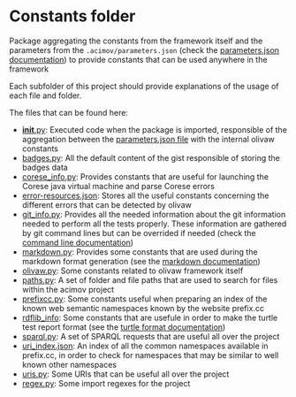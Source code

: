 # Constants folder

Package aggregating the constants from the framework itself and the parameters from the `.acimov/parameters.json` (check the [parameters.json documentation](../docs/parameters.md)) to provide constants that can be used anywhere in the framework

Each subfolder of this project should provide explanations of the usage of each file and folder.

The files that can be found here:

* [__init__.py](./__init__.py): Executed code when the package is imported, responsible of the aggregation between the [parameters.json file](../../docs/parameters.md) with the internal olivaw constants
* [badges.py](./badges.py): All the default content of the gist responsible of storing the badges data
* [corese_info.py](./corese_info.py): Provides constants that are useful for launching the Corese java virtual machine and parse Corese errors
* [error-resources.json](./error-resources.json): Stores all the useful constants concerning the different errors that can be detected by olivaw
* [git_info.py](./git_info.py): Provides all the needed information about the git information needed to perform all the tests properly. These information are gathered by git command lines but can be overrided if needed (check the [command line documentation](../../docs/commands.md))
* [markdown.py](./markdown.py): Provides some constants that are used during the markdown format generation (see the [markdown documentation](../../docs/tests.md#12-markdown-format))
* [olivaw.py](./olivaw.py): Some constants related to olivaw framework itself
* [paths.py](./paths.py): A set of folder and file paths that are used to search for files within the acimov project
* [prefixcc.py](./prefixcc.py): Some constants useful when preparing an index of the known web semantic namespaces known by the website prefix.cc
* [rdflib_info](./rdflib_info.py): Some constants that are usefule in order to make the turtle test report format (see the [turtle format documentation](../../docs/tests.md#11-turtle-format))
* [sparql.py](./sparql.py): A set of SPARQL requests that are useful all over the project
* [uri_index.json](./uri_index.json): An index of all the common namespaces available in prefix.cc, in order to check for namespaces that may be similar to well known other namespaces
* [uris.py](./uris.py): Some URIs that can be useful all over the project
* [regex.py](./regex.py): Some import regexes for the project